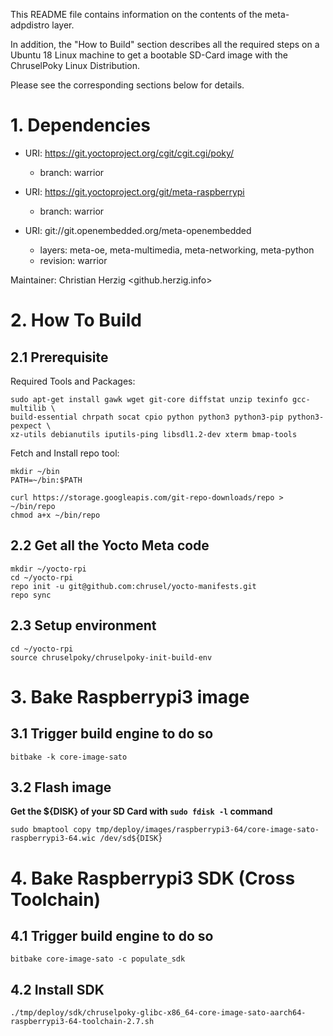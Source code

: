 This README file contains information on the contents of the meta-adpdistro layer.

In addition, the "How to Build" section describes all the required steps on a Ubuntu 18 Linux
machine to get a bootable SD-Card image with the ChruselPoky Linux Distribution.

Please see the corresponding sections below for details.

# 1. Dependencies

* URI: https://git.yoctoproject.org/cgit/cgit.cgi/poky/
    * branch: warrior

* URI: https://git.yoctoproject.org/git/meta-raspberrypi
    * branch: warrior

* URI: git://git.openembedded.org/meta-openembedded
    * layers: meta-oe, meta-multimedia, meta-networking, meta-python
    * revision: warrior

Maintainer: Christian Herzig <github.herzig.info>

# 2. How To Build

## 2.1 Prerequisite

Required Tools and Packages:

    sudo apt-get install gawk wget git-core diffstat unzip texinfo gcc-multilib \
    build-essential chrpath socat cpio python python3 python3-pip python3-pexpect \
    xz-utils debianutils iputils-ping libsdl1.2-dev xterm bmap-tools

Fetch and Install repo tool:

    mkdir ~/bin
    PATH=~/bin:$PATH

    curl https://storage.googleapis.com/git-repo-downloads/repo > ~/bin/repo
    chmod a+x ~/bin/repo

## 2.2 Get all the Yocto Meta code

    mkdir ~/yocto-rpi
    cd ~/yocto-rpi
    repo init -u git@github.com:chrusel/yocto-manifests.git
    repo sync

## 2.3 Setup environment

    cd ~/yocto-rpi
    source chruselpoky/chruselpoky-init-build-env

# 3. Bake Raspberrypi3 image

## 3.1 Trigger build engine to do so

    bitbake -k core-image-sato

## 3.2 Flash image

**Get the ${DISK} of your SD Card with `sudo fdisk -l` command**

    sudo bmaptool copy tmp/deploy/images/raspberrypi3-64/core-image-sato-raspberrypi3-64.wic /dev/sd${DISK}

# 4. Bake Raspberrypi3 SDK (Cross Toolchain)

## 4.1 Trigger build engine to do so

    bitbake core-image-sato -c populate_sdk

## 4.2 Install SDK

    ./tmp/deploy/sdk/chruselpoky-glibc-x86_64-core-image-sato-aarch64-raspberrypi3-64-toolchain-2.7.sh
